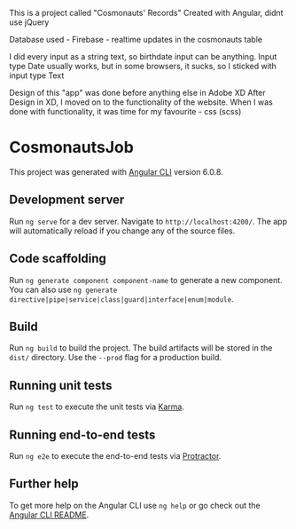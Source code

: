 This is a project called "Cosmonauts' Records"
Created with Angular, didnt use jQuery

Database used - Firebase - realtime updates in the cosmonauts table

I did every input as a string text, so birthdate input can be anything.
Input type Date usually works, but in some browsers, it sucks, so I sticked with input type Text

Design of this "app" was done before anything else in Adobe XD
After Design in XD, I moved on to the functionality of the website.
When I was done with functionality, it was time for my favourite - css (scss)



# CosmonautsJob

This project was generated with [Angular CLI](https://github.com/angular/angular-cli) version 6.0.8.

## Development server

Run `ng serve` for a dev server. Navigate to `http://localhost:4200/`. The app will automatically reload if you change any of the source files.

## Code scaffolding

Run `ng generate component component-name` to generate a new component. You can also use `ng generate directive|pipe|service|class|guard|interface|enum|module`.

## Build

Run `ng build` to build the project. The build artifacts will be stored in the `dist/` directory. Use the `--prod` flag for a production build.

## Running unit tests

Run `ng test` to execute the unit tests via [Karma](https://karma-runner.github.io).

## Running end-to-end tests

Run `ng e2e` to execute the end-to-end tests via [Protractor](http://www.protractortest.org/).

## Further help

To get more help on the Angular CLI use `ng help` or go check out the [Angular CLI README](https://github.com/angular/angular-cli/blob/master/README.md).
